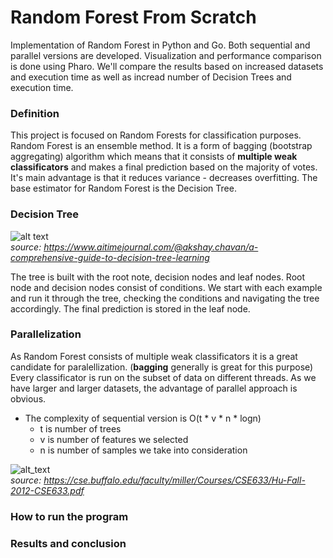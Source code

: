 # Random Forest From Scratch

Implementation of Random Forest in Python and Go. Both sequential and parallel versions are developed. Visualization and performance comparison is done using Pharo. We'll compare the results based on increased datasets and execution time as well as incread number of Decision Trees and execution time.

### Definition

This project is focused on Random Forests for classification purposes.
Random Forest is an ensemble method. It is a form of bagging (bootstrap aggregating) algorithm which means that it consists of **multiple weak classificators** and makes a final prediction based on the majority of votes. It's main advantage is that it reduces variance - decreases overfitting. 
The base estimator for Random Forest is the Decision Tree.  

### Decision Tree
![alt text](https://lh4.googleusercontent.com/v9UQUwaQTAXVH90b-Ugyw2_61_uErfYvTBtG-RNRNB_eHUFq9AmAN_2IOdfOETnbXImnQVN-wPC7_YzDgf7urCeyhyx5UZmuSwV8BVsV8VnHxl1KtgpuxDifJ4pLE23ooYXLlnc)<br/>
_source: https://www.aitimejournal.com/@akshay.chavan/a-comprehensive-guide-to-decision-tree-learning_

The tree is built with the root note, decision nodes and leaf nodes. Root node and decision nodes consist of conditions.
We start with each example and run it through the tree, checking the conditions and navigating the tree accordingly. The final prediction is stored in the leaf node.

### Parallelization
As Random Forest consists of multiple weak classificators it is a great candidate for paralellization. (**bagging** generally is great for this purpose) Every classificator is run on the subset of data on different threads. As we have larger and larger datasets, the advantage of parallel approach is obvious.
* The complexity of sequential version is O(t * v * n * logn)
  * t is number of trees 
  * v is number of features we selected
  * n is number of samples we take into consideration

![alt_text](https://cdn1.bbcode0.com/uploads/2021/6/24/f5d0be789c85e5f513b541eedda71ecf-full.png)
<br/>
_source: https://cse.buffalo.edu/faculty/miller/Courses/CSE633/Hu-Fall-2012-CSE633.pdf_

### How to run the program


### Results and conclusion
